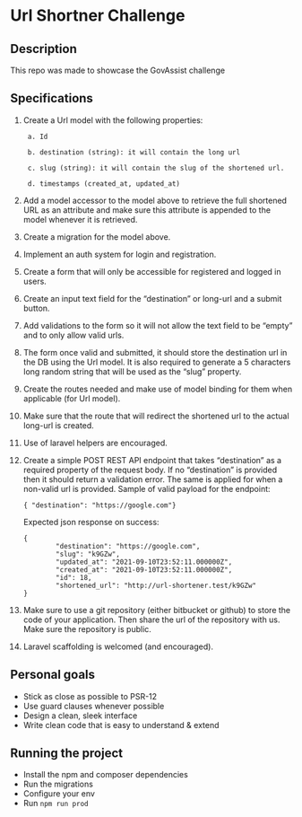 # Url Shortner Challenge

## Description
This repo was made to showcase the GovAssist challenge

## Specifications

1. Create a Url model with the following properties:
  
        a. Id
        
        b. destination (string): it will contain the long url

        c. slug (string): it will contain the slug of the shortened url.
        
        d. timestamps (created_at, updated_at)

2. Add a model accessor to the model above to retrieve the full shortened URL as an attribute and make sure this attribute is
appended to the model whenever it is retrieved.
3. Create a migration for the model above.
4. Implement an auth system for login and registration.
5. Create a form that will only be accessible for registered and logged in users.
6. Create an input text field for the “destination” or long-url and a submit button.
7. Add validations to the form so it will not allow the text field to be “empty” and to only allow valid urls.
8. The form once valid and submitted, it should store the destination url in the DB using the Url model. It is also required to generate a 5 characters long random string that will be used as the “slug” property.
9. Create the routes needed and make use of model binding for them when applicable (for Url model).
10. Make sure that the route that will redirect the shortened url to the actual long-url is created.
11. Use of laravel helpers are encouraged.
12. Create a simple POST REST API endpoint that takes “destination” as a required property of the request body. If no “destination” is
provided then it should return a validation error. The same is applied for when a non-valid url is provided. Sample of valid payload
for the endpoint:       
        
        { "destination": "https://google.com"}

    Expected json response on success: 
    
        {
                "destination": "https://google.com",
                "slug": "k9GZw",
                "updated_at": "2021-09-10T23:52:11.000000Z",
                "created_at": "2021-09-10T23:52:11.000000Z",
                "id": 18,
                "shortened_url": "http://url-shortener.test/k9GZw"
        }

13. Make sure to use a git repository (either bitbucket or github) to store the code of your application. Then share the url of the
repository with us. Make sure the repository is public.
14. Laravel scaffolding is welcomed (and encouraged).

## Personal goals

- Stick as close as possible to PSR-12
- Use guard clauses whenever possible
- Design a clean, sleek interface
- Write clean code that is easy to understand & extend

## Running the project

- Install the npm and composer dependencies
- Run the migrations
- Configure your env
- Run `npm run prod`